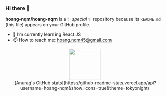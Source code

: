 ### Hi there 👋

**hoang-nqm/hoang-nqm** is a ✨ _special_ ✨ repository because its `README.md` (this file) appears on your GitHub profile.
- 🌱 I’m currently learning React JS
- 📫 How to reach me: hoang.nqm45@gmail.com
<div id="header" align="center">
  <img src="https://media.giphy.com/media/M9gbBd9nbDrOTu1Mqx/giphy.gif" width="100"/>
</div>
<div align="center">
    <img src="https://komarev.com/ghpvc/?username=hoang-nqm&style=flat-square&color=blue" alt=""/>
</div>
<div align="center">
![Anurag's GitHub stats](https://github-readme-stats.vercel.app/api?username=hoang-nqm&show_icons=true&theme=tokyonight)
</div>

